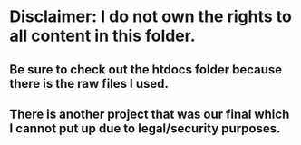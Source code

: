 # Disclaimer: I do not own the rights to all content in this folder.
## Be sure to check out the htdocs folder because there is the raw files I used.
## There is another project that was our final which I cannot put up due to legal/security purposes.
